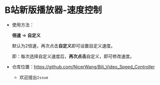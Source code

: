 # B站新版播放器-速度控制

* 使用方法：

  **倍速** => **自定义**

  默认为2倍速，再次点击**自定义**即可设置自定义速度。

  即：每次选择自定义速度后，**再次点击**自定义，即可修改速度。

* 仓库位置：https://github.com/NicerWang/Bili_Video_Speed_Controller

  * 欢迎提出`Issue`

